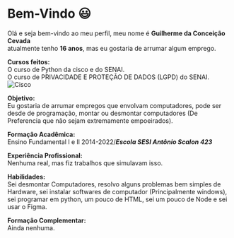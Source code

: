 <!DOCTYPE html>
<html>

<head>
  <meta charset="utf-8">
  <meta name="viewport" content="width=device-width, initial-scale=1.0">
  <link rel="stylesheet" href="https://stackedit.io/style.css" />
</head>

<body class="stackedit">
  <div class="stackedit__html"><h1 id="bem-vindo-😃">Bem-Vindo 😃</h1>
<p>Olá e seja bem-vindo ao meu perfil, meu nome é <strong>Guilherme da Conceição Cevada</strong><br>
atualmente tenho <strong>16 anos</strong>, mas eu gostaria de arrumar algum emprego.</p>
<p><strong>Cursos feitos:</strong><br>
O curso de Python  da cisco e do SENAI.<br>
O curso de PRIVACIDADE E PROTEÇÃO DE DADOS (LGPD) do SENAI.<br>
<img src="https://www.dkrli.com.br/wp-content/uploads/2024/03/O-que-e-e-como-se-adequar-a-LGPD-scaled.jpg" alt=""><br>
<img src="https://dwglogo.com/wp-content/uploads/2016/05/Cisco_logo_full-1024x576.png" alt="Cisco"></p>
<p><strong>Objetivo:</strong><br>
Eu gostaria de arrumar empregos que envolvam computadores, pode ser desde de programação, montar ou desmontar computadores (De Preferencia que não sejam extremamente empoeirados).</p>
<p><strong>Formação Acadêmica:</strong><br>
Ensino Fundamental l e ll 2014-2022/<em><strong>Escola SESI Antônio Scalon 423</strong></em></p>
<p><strong>Experiência Profissional:</strong><br>
Nenhuma real, mas fiz trabalhos que simulavam isso.</p>
<p><strong>Habilidades:</strong><br>
Sei desmontar Computadores, resolvo alguns problemas bem simples de Hardware, sei instalar softwares de computador (Principalmente windows), sei programar em python, um pouco de HTML, sei um pouco de Node e sei usar o Figma.</p>
<p><strong>Formação Complementar:</strong><br>
Ainda nenhuma.</p>
</div>
</body>

</html>
